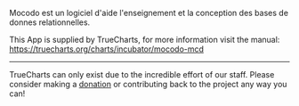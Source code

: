 Mocodo est un logiciel d'aide  l'enseignement et  la conception des bases de donnes relationnelles.


This App is supplied by TrueCharts, for more information visit the manual: https://truecharts.org/charts/incubator/mocodo-mcd

---

TrueCharts can only exist due to the incredible effort of our staff.
Please consider making a [donation](https://truecharts.org/docs/about/sponsor) or contributing back to the project any way you can!
